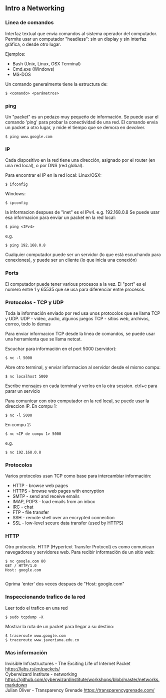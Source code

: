 ## Intro a Networking

### Linea de comandos
Interfaz textual que envía comandos al sistema operador del computador. Permite usar un computador "headless": sin un display y sin interfaz gráfica, o desde otro lugar.

Ejemplos:
* Bash (Unix, Linux, OSX Terminal)
* Cmd.exe (Windows)
* MS-DOS

Un comando generalmente tiene la estructura de:
```
$ <comando> <parámetros>
```
### ping
Un "packet" es un pedazo muy pequeño de información. Se puede usar el comando 'ping' para probar la conectividad de una red. El comando envia un packet a otro lugar, y mide el tiempo que se demora en devolver.
```
$ ping www.google.com
```
### IP
Cada dispositivo en la red tiene una dirección, asignado por el router (en una red local), o por DNS (red global).

Para encontrar el IP en la red local:
Linux/OSX:
```
$ ifconfig
```
Windows:
```
$ ipconfig  
```
la informacion despues de "inet" es el IPv4. e.g. 192.168.0.8
Se puede usar esa informacion para enviar un packet en la red local:
```
$ ping <IPv4>
```
e.g.
```
$ ping 192.168.0.8
```
Cualquier computador puede ser un servidor (lo que está escuchando para conexiones), y puede ser un cliente (lo que inicia una conexión)

### Ports
El computador puede tener various procesos a la vez. El "port" es el numero entre 1 y 65535 que se usa para diferenciar entre procesos.

### Protocolos - TCP y UDP
Toda la información enviado por red usa unos protocolos que se llama TCP y UDP.
UDP - video, audio, algunos juegos
TCP - sitios web, archivos, correo, todo lo demas

Para enviar informacion TCP desde la linea de comandos, se puede usar una herramienta que se llama netcat.

Escuchar para información en el port 5000 (servidor):
```
$ nc -l 5000
```
Abre otro terminal, y enviar informacion al servidor desde el mismo compu:
```
$ nc localhost 5000
```
Escribe mensajes en cada terminal y verlos en la otra session.
ctrl+c para parar un servicio

Para comunicar con otro computador en la red local, se puede usar la direccion IP. En compu 1:
```
$ nc -l 5000
```
En compu 2:
```
$ nc <IP de compu 1> 5000
```
e.g.
```
$ nc 192.168.0.8
```
### Protocolos
Varios protocolos usan TCP como base para intercambiar información:
* HTTP - browse web pages
* HTTPS - browse web pages with encryption
* SMTP - send and receive emails
* IMAP, POP3 - load emails from an inbox
* IRC - chat
* FTP - file transfer
* SSH - remote shell over an encrypted connection
* SSL - low-level secure data transfer (used by HTTPS)

### HTTP
Otro protocolo. HTTP (Hypertext Transfer Protocol) es como comunican navegadores y servidores web.
Para recibir información de un sitio web:

```
$ nc google.com 80
GET / HTTP/1.0
Host: google.com


```
Oprima 'enter' dos veces despues de "Host: google.com"

### Inspeccionando trafico de la red
Leer todo el trafico en una red
```
$ sudo tcpdump -X
```

Mostrar la ruta de un packet para llegar a su destino:
```
$ traceroute www.google.com
$ traceroute www.javeriana.edu.co
```
### Mas información
Invisible Infrastructures - The Exciting Life of Internet Packet https://labs.rs/en/packets/  
Cyberwizard Institute - networking https://github.com/cyberwizardinstitute/workshops/blob/master/networks.markdown  
Julian Oliver - Transparency Grenade https://transparencygrenade.com/